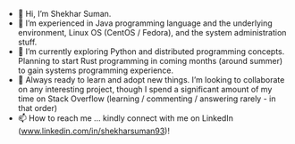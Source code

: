 - 👋 Hi, I’m Shekhar Suman.
- 👀 I’m experienced in Java programming language and the underlying environment, Linux OS (CentOS / Fedora), and the system administration stuff.
- 🌱 I’m currently exploring Python and distributed programming concepts. Planning to start Rust programming in coming months (around summer) to gain systems programming experience.
- 💞️ Always ready to learn and adopt new things. I’m looking to collaborate on any interesting project, though I spend a significant amount of my time on Stack Overflow 
      (learning / commenting / answering rarely - in that order)
- 📫 How to reach me ... kindly connect with me on LinkedIn (www.linkedin.com/in/shekharsuman93)!

<!---
am-i-helpful/am-i-helpful is a ✨ special ✨ repository because its `README.md` (this file) appears on your GitHub profile.
You can click the Preview link to take a look at your changes.
--->
